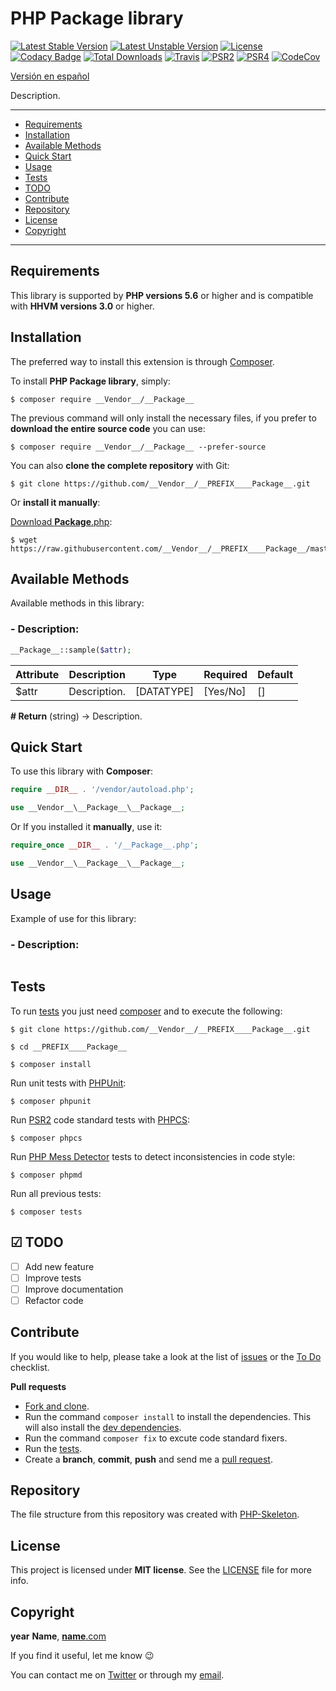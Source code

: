 # PHP __Package__ library

[![Latest Stable Version](https://poser.pugx.org/__vendor__/__PREFIX____Package__/v/stable)](https://packagist.org/packages/__vendor__/__PREFIX____Package__) [![Latest Unstable Version](https://poser.pugx.org/__vendor__/__PREFIX____Package__/v/unstable)](https://packagist.org/packages/__vendor__/__PREFIX____Package__) [![License](https://poser.pugx.org/__vendor__/__PREFIX____Package__/license)](LICENSE) [![Codacy Badge](https://www.codacy.com/project/badge/00000000000000000000000000000000)](https://www.codacy.com/app/__Vendor__/__PREFIX____Package__) [![Total Downloads](https://poser.pugx.org/__vendor__/__PREFIX____Package__/downloads)](https://packagist.org/packages/__vendor__/__Vendor__) [![Travis](https://travis-ci.org/__Vendor__/__PREFIX____Package__.svg)](https://travis-ci.org/__Vendor__/__PREFIX____Package__) [![PSR2](https://img.shields.io/badge/PSR-2-1abc9c.svg)](http://www.php-fig.org/psr/psr-2/) [![PSR4](https://img.shields.io/badge/PSR-4-9b59b6.svg)](http://www.php-fig.org/psr/psr-4/) [![CodeCov](https://codecov.io/gh/__Vendor__/__PREFIX____Package__/branch/master/graph/badge.svg)](https://codecov.io/gh/__Vendor__/__PREFIX____Package__)

[Versión en español](README-ES.md)

Description.

---

- [Requirements](#requirements)
- [Installation](#installation)
- [Available Methods](#available-methods)
- [Quick Start](#quick-start)
- [Usage](#usage)
- [Tests](#tests)
- [TODO](#-todo)
- [Contribute](#contribute)
- [Repository](#repository)
- [License](#license)
- [Copyright](#copyright)

---

## Requirements

This library is supported by **PHP versions 5.6** or higher and is compatible with **HHVM versions 3.0** or higher. 

## Installation

The preferred way to install this extension is through [Composer](http://getcomposer.org/download/).

To install **PHP __Package__ library**, simply:

    $ composer require __Vendor__/__Package__

The previous command will only install the necessary files, if you prefer to **download the entire source code** you can use:

    $ composer require __Vendor__/__Package__ --prefer-source

You can also **clone the complete repository** with Git:

	$ git clone https://github.com/__Vendor__/__PREFIX____Package__.git

Or **install it manually**:

[Download __Package__.php](https://raw.githubusercontent.com/__Vendor__/__PREFIX____Package__/master/src/__Package__.php):

    $ wget https://raw.githubusercontent.com/__Vendor__/__PREFIX____Package__/master/src/__Package__.php

## Available Methods

Available methods in this library:

### - Description:

```php
__Package__::sample($attr);
```

| Attribute | Description | Type | Required | Default
| --- | --- | --- | --- | --- |
| $attr | Description. | [DATATYPE] | [Yes/No] | [] |

**# Return** (string) → Description.

## Quick Start

To use this library with **Composer**:

```php
require __DIR__ . '/vendor/autoload.php';

use __Vendor__\__Package__\__Package__;
```

Or If you installed it **manually**, use it:

```php
require_once __DIR__ . '/__Package__.php';

use __Vendor__\__Package__\__Package__;
```

## Usage

Example of use for this library:

### - Description:

```php
```

## Tests 

To run [tests](tests) you just need [composer](http://getcomposer.org/download/) and to execute the following:

    $ git clone https://github.com/__Vendor__/__PREFIX____Package__.git
    
    $ cd __PREFIX____Package__

    $ composer install

Run unit tests with [PHPUnit](https://phpunit.de/):

    $ composer phpunit

Run [PSR2](http://www.php-fig.org/psr/psr-2/) code standard tests with [PHPCS](https://github.com/squizlabs/PHP_CodeSniffer):

    $ composer phpcs

Run [PHP Mess Detector](https://phpmd.org/) tests to detect inconsistencies in code style:

    $ composer phpmd

Run all previous tests:

    $ composer tests

## ☑ TODO

- [ ] Add new feature
- [ ] Improve tests
- [ ] Improve documentation
- [ ] Refactor code

## Contribute

If you would like to help, please take a look at the list of
[issues](https://github.com/__Vendor__/__PREFIX____Package__/issues) or the [To Do](#-todo) checklist.

**Pull requests**

* [Fork and clone](https://help.github.com/articles/fork-a-repo).
* Run the command `composer install` to install the dependencies.
  This will also install the [dev dependencies](https://getcomposer.org/doc/03-cli.md#install).
* Run the command `composer fix` to excute code standard fixers.
* Run the [tests](#tests).
* Create a **branch**, **commit**, **push** and send me a
  [pull request](https://help.github.com/articles/using-pull-requests).

## Repository

The file structure from this repository was created with [PHP-Skeleton](https://github.com/Josantonius/PHP-Skeleton).

## License

This project is licensed under **MIT license**. See the [LICENSE](LICENSE) file for more info.

## Copyright

__year__ __Name__, [__name__.com](https://__name__.com/)

If you find it useful, let me know :wink:

You can contact me on [Twitter](https://twitter.com/__Name__) or through my [email](mailto:__email__).
